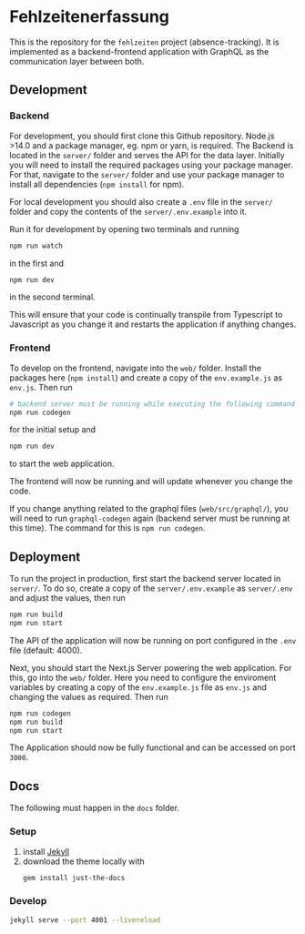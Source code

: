 # Fehlzeitenerfassung

This is the repository for the `fehlzeiten` project (absence-tracking). It is implemented as a backend-frontend application with GraphQL as the communication layer between both.

## Development

### Backend

For development, you should first clone this Github repository.
Node.js >14.0 and a package manager, eg. npm or yarn, is required.
The Backend is located in the `server/` folder and serves the API for the data layer.
Initially you will need to install the required packages using your package manager. For that, navigate to the `server/` folder and use your package manager to install all dependencies (`npm install` for npm).

For local development you should also create a `.env` file in the `server/` folder and copy the contents of the `server/.env.example` into it.

Run it for development by opening two terminals and running

```bash
npm run watch
```
in the first and

```bash
npm run dev
```
in the second terminal.

This will ensure that your code is continually transpile from Typescript to Javascript as you change it and restarts the application if anything changes.

### Frontend

To develop on the frontend, navigate into the `web/` folder. Install the packages here (`npm install`) and create a copy of the `env.example.js` as `env.js`.
Then run

```bash
# backend server must be running while executing the following command
npm run codegen
```

for the initial setup and

```bash
npm run dev
```

to start the web application.

The frontend will now be running and will update whenever you change the code.

If you change anything related to the graphql files (`web/src/graphql/`), you will need to run `graphql-codegen` again (backend server must be running at this time). The command for this is `npm run codegen`.

## Deployment

To run the project in production, first start the backend server located in `server/`. To do so, create a copy of the `server/.env.example` as `server/.env` and adjust the values, then run

```bash
npm run build
npm run start
```

The API of the application will now be running on port configured in the `.env` file (default: 4000).

Next, you should start the Next.js Server powering the web application. For this, go into the `web/` folder.
Here you need to configure the enviroment variables by creating a copy of the `env.example.js` file as `env.js` and changing the values as required.
Then run

```bash
npm run codegen
npm run build
npm run start
```

The Application should now be fully functional and can be accessed on port `3000`.

## Docs

The following must happen in the `docs` folder.

### Setup

1. install [Jekyll](https://jekyllrb.com/docs/installation/)
2. download the theme locally with
    ```bash
    gem install just-the-docs
    ```

### Develop

```bash
jekyll serve --port 4001 --livereload
```
